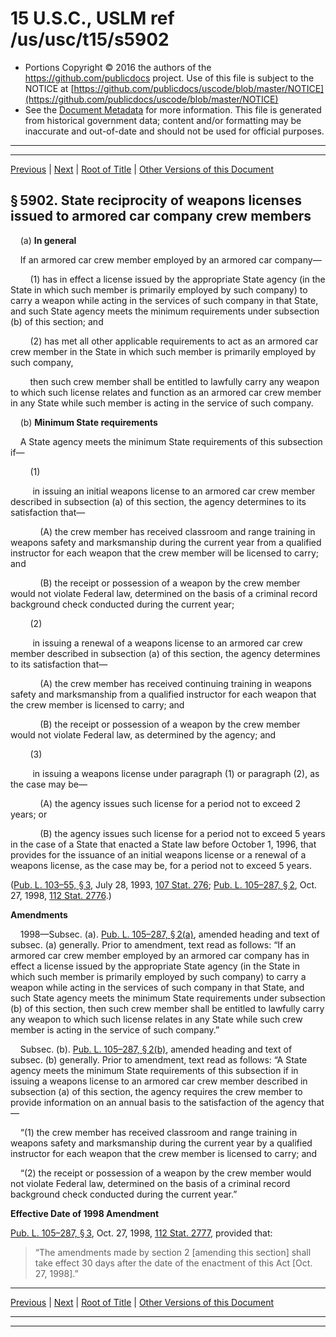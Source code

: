 ---
---

# 15 U.S.C., USLM ref /us/usc/t15/s5902

* Portions Copyright © 2016 the authors of the https://github.com/publicdocs project.
  Use of this file is subject to the NOTICE at [https://github.com/publicdocs/uscode/blob/master/NOTICE](https://github.com/publicdocs/uscode/blob/master/NOTICE)
* See the [Document Metadata](././../../../..//README.md) for more information.
  This file is generated from historical government data; content and/or formatting may be inaccurate and out-of-date and should not be used for official purposes.

----------
----------

[Previous](./../../../..//us/usc/t15/ch85/m__us_usc_t15_s5901.md) | [Next](./../../../..//us/usc/t15/ch85/m__us_usc_t15_s5903.md) | [Root of Title](./../../../../) | [Other Versions of this Document](https://publicdocs.github.io/go/links?ns=uslm&ref=%2Fus%2Fusc%2Ft15%2Fs5902)

## § 5902. State reciprocity of weapons licenses issued to armored car company crew members

    (a) __In general__ 

    If an armored car crew member employed by an armored car company—

        (1) has in effect a license issued by the appropriate State agency (in the State in which such member is primarily employed by such company) to carry a weapon while acting in the services of such company in that State, and such State agency meets the minimum requirements under subsection (b) of this section; and

        (2) has met all other applicable requirements to act as an armored car crew member in the State in which such member is primarily employed by such company,

        then such crew member shall be entitled to lawfully carry any weapon to which such license relates and function as an armored car crew member in any State while such member is acting in the service of such company.

    (b) __Minimum State requirements__ 

    A State agency meets the minimum State requirements of this subsection if—

        (1)

         in issuing an initial weapons license to an armored car crew member described in subsection (a) of this section, the agency determines to its satisfaction that—

            (A) the crew member has received classroom and range training in weapons safety and marksmanship during the current year from a qualified instructor for each weapon that the crew member will be licensed to carry; and

            (B) the receipt or possession of a weapon by the crew member would not violate Federal law, determined on the basis of a criminal record background check conducted during the current year;

        (2)

         in issuing a renewal of a weapons license to an armored car crew member described in subsection (a) of this section, the agency determines to its satisfaction that—

            (A) the crew member has received continuing training in weapons safety and marksmanship from a qualified instructor for each weapon that the crew member is licensed to carry; and

            (B) the receipt or possession of a weapon by the crew member would not violate Federal law, as determined by the agency; and

        (3)

         in issuing a weapons license under paragraph (1) or paragraph (2), as the case may be—

            (A) the agency issues such license for a period not to exceed 2 years; or

            (B) the agency issues such license for a period not to exceed 5 years in the case of a State that enacted a State law before October 1, 1996, that provides for the issuance of an initial weapons license or a renewal of a weapons license, as the case may be, for a period not to exceed 5 years.

([Pub. L. 103–55, § 3][/us/pl/103/55/s3], July 28, 1993, [107 Stat. 276][/us/stat/107/276]; [Pub. L. 105–287, § 2][/us/pl/105/287/s2], Oct. 27, 1998, [112 Stat. 2776][/us/stat/112/2776].)

 __Amendments__ 

    1998—Subsec. (a). [Pub. L. 105–287, § 2(a)][/us/pl/105/287/s2/a], amended heading and text of subsec. (a) generally. Prior to amendment, text read as follows: “If an armored car crew member employed by an armored car company has in effect a license issued by the appropriate State agency (in the State in which such member is primarily employed by such company) to carry a weapon while acting in the services of such company in that State, and such State agency meets the minimum State requirements under subsection (b) of this section, then such crew member shall be entitled to lawfully carry any weapon to which such license relates in any State while such crew member is acting in the service of such company.”

    Subsec. (b). [Pub. L. 105–287, § 2(b)][/us/pl/105/287/s2/b], amended heading and text of subsec. (b) generally. Prior to amendment, text read as follows: “A State agency meets the minimum State requirements of this subsection if in issuing a weapons license to an armored car crew member described in subsection (a) of this section, the agency requires the crew member to provide information on an annual basis to the satisfaction of the agency that—

    “(1) the crew member has received classroom and range training in weapons safety and marksmanship during the current year by a qualified instructor for each weapon that the crew member is licensed to carry; and

    “(2) the receipt or possession of a weapon by the crew member would not violate Federal law, determined on the basis of a criminal record background check conducted during the current year.”

 __Effective Date of 1998 Amendment__ 

[Pub. L. 105–287, § 3][/us/pl/105/287/s3], Oct. 27, 1998, [112 Stat. 2777][/us/stat/112/2777], provided that: 

> “The amendments made by section 2 \[amending this section\] shall take effect 30 days after the date of the enactment of this Act \[Oct. 27, 1998\].”

----------

[Previous](./../../../..//us/usc/t15/ch85/m__us_usc_t15_s5901.md) | [Next](./../../../..//us/usc/t15/ch85/m__us_usc_t15_s5903.md) | [Root of Title](./../../../../) | [Other Versions of this Document](https://publicdocs.github.io/go/links?ns=uslm&ref=%2Fus%2Fusc%2Ft15%2Fs5902)

----------
----------

[/us/pl/103/55/s3]: https://publicdocs.github.io/go/links?ns=uslm&ref=%2Fus%2Fpl%2F103%2F55%2Fs3
[/us/stat/107/276]: https://publicdocs.github.io/go/links?ns=uslm&ref=%2Fus%2Fstat%2F107%2F276
[/us/pl/105/287/s2]: https://publicdocs.github.io/go/links?ns=uslm&ref=%2Fus%2Fpl%2F105%2F287%2Fs2
[/us/stat/112/2776]: https://publicdocs.github.io/go/links?ns=uslm&ref=%2Fus%2Fstat%2F112%2F2776
[/us/pl/105/287/s2/a]: https://publicdocs.github.io/go/links?ns=uslm&ref=%2Fus%2Fpl%2F105%2F287%2Fs2%2Fa
[/us/pl/105/287/s2/b]: https://publicdocs.github.io/go/links?ns=uslm&ref=%2Fus%2Fpl%2F105%2F287%2Fs2%2Fb
[/us/pl/105/287/s3]: https://publicdocs.github.io/go/links?ns=uslm&ref=%2Fus%2Fpl%2F105%2F287%2Fs3
[/us/stat/112/2777]: https://publicdocs.github.io/go/links?ns=uslm&ref=%2Fus%2Fstat%2F112%2F2777


